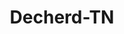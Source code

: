 ---
title: Decherd-TN
slug: decherd-tn
f_state:
- cms/state/tennessee.md
f_locations:
- cms/payday-loan/cash-express-7328.md
- cms/payday-loan/cash-express-7363.md
- cms/payday-loan/check-advance-10306.md
- cms/payday-loan/check-exchange-11218.md
- cms/payday-loan/check-exchange-11220.md
- cms/payday-loan/greenstreet-cash-advance-inc-19208.md
updated-on: '2024-05-30T13:41:28.615Z'
created-on: '2024-05-30T13:41:28.615Z'
published-on: '2024-05-30T13:54:32.469Z'
f_city: Decherd
layout: '[city].html'
tags: city
---